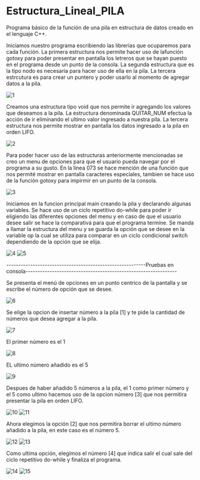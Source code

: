 # Estructura_Lineal_PILA


Programa básico de la función de una pila en estructura de datos creado en el lenguaje C++. 

Iniciamos nuestro programa escribiendo las librerias que ocuparemos para cada función. La primera estructura nos permite hacer uso de lafunción gotoxy para poder presentar en pantalla los letreros que se hayan puesto en el programa desde un punto de la consola. La segunda estructura que es la tipo nodo es necesaria para hacer uso de ella en la pila. La tercera estrcutura es para crear un puntero y poder usarlo al momento de agregar datos a la pila.

![1](https://user-images.githubusercontent.com/72058362/97488108-6856c980-1923-11eb-9710-95c7eaf9a4d2.png)

Creamos una estructura tipo void que nos permite ir agregando los valores que deseamos a la pila. La estructura denominada QUITAR_NUM efectua la acción de ir eliminando el ultimo valor ingresado a nuestra pila. La tercera estructura nos permite mostrar en pantalla los datos ingresado a la pila en orden LIFO.

![2](https://user-images.githubusercontent.com/72058362/97488138-71479b00-1923-11eb-9e35-1d54e86ea635.png)

Para poder hacer uso de las estructuras anteriormente mencionadas se creo un menu de opciones para que el usuario pueda navegar por el programa a su gusto. En la linea 073 se hace mención de una función que nos permité mostrar en pantalla caracteres especiales, tambien se hace uso de la función gotoxy para impirmir en un punto de la consola.

![3](https://user-images.githubusercontent.com/72058362/97488158-7ad10300-1923-11eb-89d1-6c2ae733ddb3.png)

Iniciamos en la funcion principal main creando la pila y declarando algunas variables. Se hace uso de un ciclo repetitivo do-while para poder ir eligiendo las diferentes opciones del menu y en caso de que el usuario desee salir se hace la comparativa para que el programa termine. Se manda a llamar la estructura del menu y se guarda la opción que se desee en la variable op la cual se utiliza para comparar en un ciclo condicional switch dependiendo de la opción que se elija. 

![4](https://user-images.githubusercontent.com/72058362/97488224-8e7c6980-1923-11eb-945e-90b41ede1fdb.png)
![5](https://user-images.githubusercontent.com/72058362/97492227-dd78cd80-1928-11eb-9e61-af45f8fee7c0.png)

----------------------------------------------------------Pruebas en consola---------------------------------------------------------------

Se presenta el menú de opciones en un punto centrico de la pantalla y se escribe el número de opción que se desee.

![6](https://user-images.githubusercontent.com/72058362/97492520-46f8dc00-1929-11eb-8243-00deb686c56d.png)

Se elige la opcion de insertar número a la pila [1] y te pide la cantidad de números que desea agregar a la pila. 

![7](https://user-images.githubusercontent.com/72058362/97492524-482a0900-1929-11eb-9f8b-98a595f5d4b9.png)

El primer número es el 1

![8](https://user-images.githubusercontent.com/72058362/97492527-48c29f80-1929-11eb-932f-48acd2899625.png)

EL ultimo número añadido es el 5

![9](https://user-images.githubusercontent.com/72058362/97492532-4a8c6300-1929-11eb-84f9-2464be7e2157.png)

Despues de haber añadido 5 números a la pila, el 1 como primer número y el 5 como ultimo hacemos uso de la opcion número [3] que nos permitira presentar la pila en orden LIFO.

![10](https://user-images.githubusercontent.com/72058362/97492489-3e080a80-1929-11eb-8656-2e404a4e90dc.png)
![11](https://user-images.githubusercontent.com/72058362/97492493-4102fb00-1929-11eb-8859-049e0b2d6a4d.png)

Ahora elegimos la opción [2] que nos permitira borrar el ultimo número añadido a la pila, en este caso es el número 5.

![12](https://user-images.githubusercontent.com/72058362/97492497-42342800-1929-11eb-8012-a8e9473aa69f.png)
![13](https://user-images.githubusercontent.com/72058362/97492507-43fdeb80-1929-11eb-8e19-bce9fccbe07f.png)

Como ultima opción, elegimos el número [4] que indica salir el cual sale del ciclo repetitivo do-while y finaliza el programa.

![14](https://user-images.githubusercontent.com/72058362/97492515-452f1880-1929-11eb-90ce-3a3f779b542e.png)
![15](https://user-images.githubusercontent.com/72058362/97492517-45c7af00-1929-11eb-9391-d1ec810a6e08.png)
